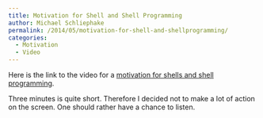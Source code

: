 ```yaml
---
title: Motivation for Shell and Shell Programming
author: Michael Schliephake
permalink: /2014/05/motivation-for-shell-and-shellprogramming/
categories:
  - Motivation
  - Video
---
```

Here is the link to the video for a <a href="https://www.pdc.kth.se/~michs/github/bash.html" target="_blank">motivation for shells and shell programming</a>.

Three minutes is quite short. Therefore I decided not to make a lot of action on the screen. One should rather have a chance to listen.
